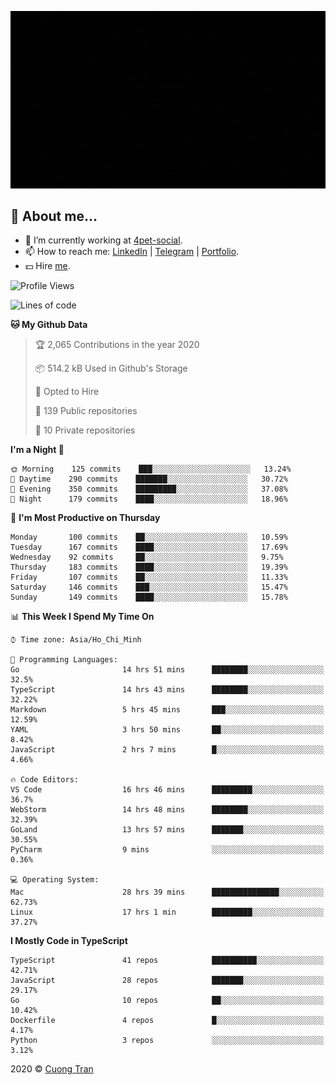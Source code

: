 ![banner](https://raw.githubusercontent.com/103cuong/103cuong/master/banner.gif)

## 🦄 About me...

- 🚀 I’m currently working at [4pet-social](https://github.com/4pet-social).
- 📫 How to reach me: [LinkedIn](https://linkedin.com/in/103cuong) | [Telegram](https://t.me/cuong103) | [Portfolio](https://103cuong.github.io/).
- 💵 Hire [me](mailto:103cuong@gmail.com).

<!--START_SECTION:waka-->
![Profile Views](http://img.shields.io/badge/Profile%20Views-152-blue)

![Lines of code](https://img.shields.io/badge/From%20Hello%20World%20I%27ve%20Written-17.6%20million%20Lines%20of%20code-blue)

**🐱 My Github Data** 

> 🏆 2,065 Contributions in the year 2020
 > 
> 📦 514.2 kB Used in Github's Storage 
 > 
> 💼 Opted to Hire
 > 
> 📜 139 Public repositories
 > 
> 🔑 10 Private repositories 

**I'm a Night 🦉** 

```text
🌞 Morning    125 commits    ███░░░░░░░░░░░░░░░░░░░░░░   13.24% 
🌆 Daytime    290 commits    ███████░░░░░░░░░░░░░░░░░░   30.72% 
🌃 Evening    350 commits    █████████░░░░░░░░░░░░░░░░   37.08% 
🌙 Night      179 commits    ████░░░░░░░░░░░░░░░░░░░░░   18.96%

```
📅 **I'm Most Productive on Thursday** 

```text
Monday       100 commits    ██░░░░░░░░░░░░░░░░░░░░░░░   10.59% 
Tuesday      167 commits    ████░░░░░░░░░░░░░░░░░░░░░   17.69% 
Wednesday    92 commits     ██░░░░░░░░░░░░░░░░░░░░░░░   9.75% 
Thursday     183 commits    ████░░░░░░░░░░░░░░░░░░░░░   19.39% 
Friday       107 commits    ██░░░░░░░░░░░░░░░░░░░░░░░   11.33% 
Saturday     146 commits    ███░░░░░░░░░░░░░░░░░░░░░░   15.47% 
Sunday       149 commits    ████░░░░░░░░░░░░░░░░░░░░░   15.78%

```


📊 **This Week I Spend My Time On** 

```text
⌚︎ Time zone: Asia/Ho_Chi_Minh

💬 Programming Languages: 
Go                       14 hrs 51 mins      ████████░░░░░░░░░░░░░░░░░   32.5% 
TypeScript               14 hrs 43 mins      ████████░░░░░░░░░░░░░░░░░   32.22% 
Markdown                 5 hrs 45 mins       ███░░░░░░░░░░░░░░░░░░░░░░   12.59% 
YAML                     3 hrs 50 mins       ██░░░░░░░░░░░░░░░░░░░░░░░   8.42% 
JavaScript               2 hrs 7 mins        █░░░░░░░░░░░░░░░░░░░░░░░░   4.66%

🔥 Code Editors: 
VS Code                  16 hrs 46 mins      █████████░░░░░░░░░░░░░░░░   36.7% 
WebStorm                 14 hrs 48 mins      ████████░░░░░░░░░░░░░░░░░   32.39% 
GoLand                   13 hrs 57 mins      ███████░░░░░░░░░░░░░░░░░░   30.55% 
PyCharm                  9 mins              ░░░░░░░░░░░░░░░░░░░░░░░░░   0.36%

💻 Operating System: 
Mac                      28 hrs 39 mins      ███████████████░░░░░░░░░░   62.73% 
Linux                    17 hrs 1 min        █████████░░░░░░░░░░░░░░░░   37.27%

```

**I Mostly Code in TypeScript** 

```text
TypeScript               41 repos            ██████████░░░░░░░░░░░░░░░   42.71% 
JavaScript               28 repos            ███████░░░░░░░░░░░░░░░░░░   29.17% 
Go                       10 repos            ██░░░░░░░░░░░░░░░░░░░░░░░   10.42% 
Dockerfile               4 repos             █░░░░░░░░░░░░░░░░░░░░░░░░   4.17% 
Python                   3 repos             ░░░░░░░░░░░░░░░░░░░░░░░░░   3.12%

```



<!--END_SECTION:waka-->

2020 © [Cuong Tran](https://github.com/103cuong)
